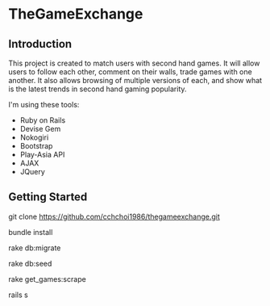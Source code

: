 # TheGameExchange

## Introduction

This project is created to match users with second hand games.  It will allow users to follow each other, comment on their walls, trade games with one another.  It also allows browsing of multiple versions of each, and show what is the latest trends in second hand gaming popularity.

I'm using these tools:

* Ruby on Rails
* Devise Gem
* Nokogiri
* Bootstrap
* Play-Asia API
* AJAX
* JQuery

## Getting Started

  git clone https://github.com/cchchoi1986/thegameexchange.git
  
  bundle install
  
  rake db:migrate
  
  rake db:seed
  
  rake get_games:scrape
  
  rails s